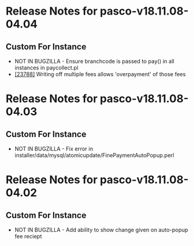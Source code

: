 
# Release Notes for pasco-v18.11.08-04.04

## Custom For Instance

- NOT IN BUGZILLA - Ensure branchcode is passed to pay() in all instances in paycollect.pl
- [[23788]](http://bugs.koha-community.org/bugzilla3/show_bug.cgi?id=23788) Writing off multiple fees allows 'overpayment' of those fees



# Release Notes for pasco-v18.11.08-04.03

## Custom For Instance

- NOT IN BUGZILLA - Fix error in installer/data/mysql/atomicupdate/FinePaymentAutoPopup.perl



# Release Notes for pasco-v18.11.08-04.02

## Custom For Instance

- NOT IN BUGZILLA - Add ability to show change given on auto-popup fee reciept


